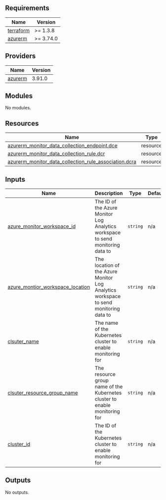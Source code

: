 <!-- BEGIN_TF_DOCS -->
## Requirements

| Name | Version |
|------|---------|
| <a name="requirement_terraform"></a> [terraform](#requirement\_terraform) | >= 1.3.8 |
| <a name="requirement_azurerm"></a> [azurerm](#requirement\_azurerm) | >= 3.74.0 |

## Providers

| Name | Version |
|------|---------|
| <a name="provider_azurerm"></a> [azurerm](#provider\_azurerm) | 3.91.0 |

## Modules

No modules.

## Resources

| Name | Type |
|------|------|
| [azurerm_monitor_data_collection_endpoint.dce](https://registry.terraform.io/providers/hashicorp/azurerm/latest/docs/resources/monitor_data_collection_endpoint) | resource |
| [azurerm_monitor_data_collection_rule.dcr](https://registry.terraform.io/providers/hashicorp/azurerm/latest/docs/resources/monitor_data_collection_rule) | resource |
| [azurerm_monitor_data_collection_rule_association.dcra](https://registry.terraform.io/providers/hashicorp/azurerm/latest/docs/resources/monitor_data_collection_rule_association) | resource |

## Inputs

| Name | Description | Type | Default | Required |
|------|-------------|------|---------|:--------:|
| <a name="input_azure_monitor_workspace_id"></a> [azure\_monitor\_workspace\_id](#input\_azure\_monitor\_workspace\_id) | The ID of the Azure Monitor Log Analytics workspace to send monitoring data to | `string` | n/a | yes |
| <a name="input_azure_montior_workspace_location"></a> [azure\_montior\_workspace\_location](#input\_azure\_montior\_workspace\_location) | The location of the Azure Monitor Log Analytics workspace to send monitoring data to | `string` | n/a | yes |
| <a name="input_clsuter_name"></a> [clsuter\_name](#input\_clsuter\_name) | The name of the Kubernetes cluster to enable monitoring for | `string` | n/a | yes |
| <a name="input_clsuter_resource_group_name"></a> [clsuter\_resource\_group\_name](#input\_clsuter\_resource\_group\_name) | The resource group name of the Kubernetes cluster to enable monitoring for | `string` | n/a | yes |
| <a name="input_cluster_id"></a> [cluster\_id](#input\_cluster\_id) | The ID of the Kubernetes cluster to enable monitoring for | `string` | n/a | yes |

## Outputs

No outputs.
<!-- END_TF_DOCS -->
